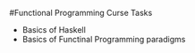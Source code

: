 #Functional Programming Curse
Tasks
  - Basics of Haskell 
  - Basics of Functinal Programming paradigms
